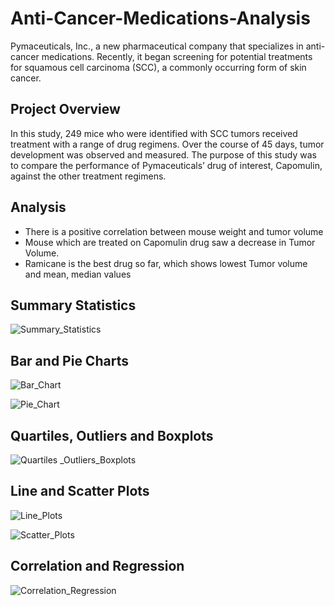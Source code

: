 # Anti-Cancer-Medications-Analysis
Pymaceuticals, Inc., a new pharmaceutical company that specializes in anti-cancer medications. Recently, it began screening for potential treatments for squamous cell carcinoma (SCC), a commonly occurring form of skin cancer.


## Project Overview
In this study, 249 mice who were identified with SCC tumors received treatment with a range of drug regimens. Over the course of 45 days, tumor development was observed and measured. The purpose of this study was to compare the performance of Pymaceuticals’ drug of interest, Capomulin, against the other treatment regimens.

## Analysis

- There is a positive correlation between mouse weight and tumor volume
- Mouse which are treated on Capomulin drug saw a decrease in Tumor Volume.
- Ramicane is the best drug so far, which shows lowest Tumor volume and mean, median values


## Summary Statistics

![Summary_Statistics](https://user-images.githubusercontent.com/24644072/204169782-c588659e-c908-4f37-9716-49528e156c0e.PNG)

## Bar and Pie Charts

![Bar_Chart](https://user-images.githubusercontent.com/24644072/204169794-01722a92-4704-4670-9e8c-b6a7a4cf3303.PNG)

![Pie_Chart](https://user-images.githubusercontent.com/24644072/204169798-459c64e6-2087-4fc3-9ac0-8d06344f016d.PNG)

## Quartiles, Outliers and Boxplots

![Quartiles _Outliers_Boxplots](https://user-images.githubusercontent.com/24644072/204169810-3f3623fa-a99e-495b-99bd-631f7916aa75.PNG)

## Line and Scatter Plots

![Line_Plots](https://user-images.githubusercontent.com/24644072/204169818-104db4ed-edb7-404d-8869-87320820072e.PNG)

![Scatter_Plots](https://user-images.githubusercontent.com/24644072/204169824-28b1b638-5148-4251-aecc-2afaa86cf003.PNG)


## Correlation and Regression

![Correlation_Regression](https://user-images.githubusercontent.com/24644072/204169855-fe7701f1-a8fa-4773-a5e7-d5c90291fbc8.PNG)

